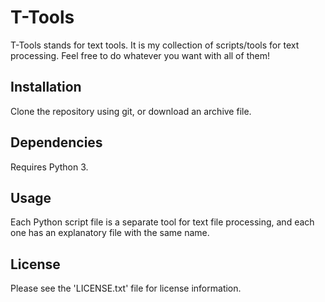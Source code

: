 # T-Tools

T-Tools stands for text tools. It is my collection of scripts/tools for text processing. Feel free to do whatever you want with all of them!

## Installation

Clone the repository using git, or download an archive file.

## Dependencies

Requires Python 3.

## Usage

Each Python script file is a separate tool for text file processing, and each one has an explanatory file with the same name.

## License

Please see the 'LICENSE.txt' file for license information.
